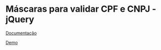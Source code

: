 # Máscaras para validar CPF e CNPJ - jQuery

[Documentação](https://igorescobar.github.io/jQuery-Mask-Plugin/docs.html)

[Demo](https://htmlpreview.github.io/?https://github.com/ValterAndrei/mask/blob/master/index.html)
